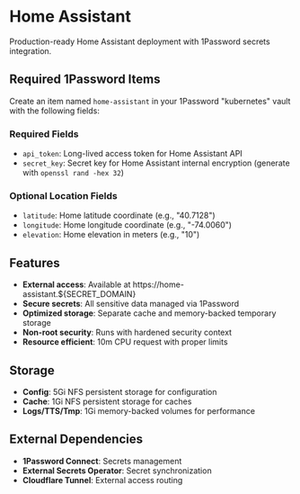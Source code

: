 # Home Assistant

Production-ready Home Assistant deployment with 1Password secrets integration.

## Required 1Password Items

Create an item named `home-assistant` in your 1Password "kubernetes" vault with the following fields:

### Required Fields
- `api_token`: Long-lived access token for Home Assistant API
- `secret_key`: Secret key for Home Assistant internal encryption (generate with `openssl rand -hex 32`)

### Optional Location Fields  
- `latitude`: Home latitude coordinate (e.g., "40.7128")
- `longitude`: Home longitude coordinate (e.g., "-74.0060") 
- `elevation`: Home elevation in meters (e.g., "10")

## Features

- **External access**: Available at https://home-assistant.${SECRET_DOMAIN}
- **Secure secrets**: All sensitive data managed via 1Password
- **Optimized storage**: Separate cache and memory-backed temporary storage
- **Non-root security**: Runs with hardened security context
- **Resource efficient**: 10m CPU request with proper limits

## Storage

- **Config**: 5Gi NFS persistent storage for configuration
- **Cache**: 1Gi NFS persistent storage for caches  
- **Logs/TTS/Tmp**: 1Gi memory-backed volumes for performance

## External Dependencies

- **1Password Connect**: Secrets management
- **External Secrets Operator**: Secret synchronization
- **Cloudflare Tunnel**: External access routing